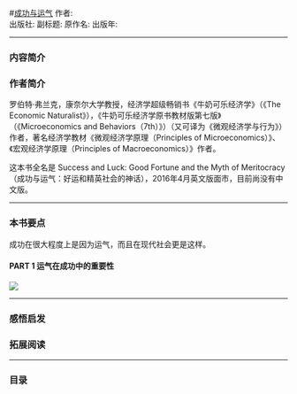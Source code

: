 #[成功与运气](https://)
作者:  
出版社: 
副标题: 
原作名: 
出版年: 
***
### 内容简介 
### 作者简介 
罗伯特·弗兰克，康奈尔大学教授，经济学超级畅销书《牛奶可乐经济学》（《The Economic Naturalist》），《牛奶可乐经济学原书教材版第七版》（《Microeconomics and Behaviors（7th）》）（又可译为《微观经济学与行为》）作者，著名经济学教材《微观经济学原理（Principles of Microeconomics）》、《宏观经济学原理（Principles of Macroeconomics）》作者。

这本书全名是 Success and Luck: Good Fortune and the Myth of Meritocracy（成功与运气：好运和精英社会的神话），2016年4月英文版面市，目前尚没有中文版。
***
### 本书要点
成功在很大程度上是因为运气，而且在现代社会更是这样。
#### PART 1  运气在成功中的重要性



![](./_image/2017-06-08-06-18-53.jpg)

***
### 感悟启发
### 拓展阅读
***
### 目录
